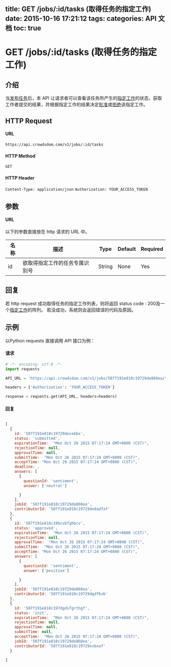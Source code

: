 title: GET /jobs/:id/tasks (取得任务的指定工作)
date: 2015-10-16 17:21:12
tags:
categories: API 文档
toc: true
---

# GET /jobs/:id/tasks (取得任务的指定工作)

## 介绍

当[发布任务](/发布任务)后，本 API 让请求者可以查看该任务所产生的[指定工作](/指定工作)的状态，获取工作者提交的结果，并根据指定工作的结果决定[批准](/批准指定工作)或[拒绝](/拒绝指定工作)该指定工作。

## HTTP Request

#### URL

`https://api.crowdsdom.com/v1/jobs/:id/tasks`

#### HTTP Method

`GET`

#### HTTP Header

`Content-Type: application/json`
`Authorization: YOUR_ACCESS_TOKEN`

## 参数

#### URL

以下的参数直接放在 http 请求的 URL 中。

名称 | 描述 | Type | Default | Required
--- | --- | --- | --- | ---
id| 欲取得指定工作的任务专属识别号| String | None | Yes



## 回复

若 http request 成功取得任务的指定工作列表，则将返回 status code : 200及一个[指定工作](/指定工作)的阵列。
若没成功，系统则会返回错误的代码及原因。

## 示例

以Python requests 直接调用 API 接口为例：

#### 请求

```python
# -*- encoding: utf-8 -*-
import requests

API_URL = 'https://api.crowdsdom.com/v1/jobs/507f191e810c19729de860ea/tasks'

headers = {'Authorization': 'YOUR_ACCESS_TOKEN'}

response = requests.get(API_URL, headers=headers)
```

#### 回复

```javascript

[
  {
    id: '507f191e810c19729devxbbx',
    status: 'submitted',
    expirationTime:  "Mon Oct 26 2015 07:17:24 GMT+0800 (CST)",
    rejectionTime: null,
    approvalTime: null,
    submitTime:  "Mon Oct 26 2015 07:17:24 GMT+0800 (CST)",
    acceptTime: "Mon Oct 26 2015 07:17:24 GMT+0800 (CST)",
    deadline: ,
    answers: [
      {
        questionId: 'sentiment',
        answer: ['neutral']

      }
    ],
    jobId: '507f191e810c19729de860ea',
    contributorId: '507f191e810c19729de8adfaf'
  },
  {
    id: '507f191e810c19bcvbfghbcv',
    status: 'approved',
    expirationTime:  "Mon Oct 26 2015 07:17:24 GMT+0800 (CST)",
    rejectionTime: null,
    approvalTime:  "Mon Oct 26 2015 07:17:24 GMT+0800 (CST)",
    submitTime:  "Mon Oct 26 2015 07:17:24 GMT+0800 (CST)",
    acceptTime: "Mon Oct 26 2015 07:17:24 GMT+0800 (CST)",
    answers: [
      {
        questionId: 'sentiment',
        answer: ['positive']

      }
    ],
    jobId: '507f191e810c19729de860ea',
    contributorId: '507f191e810c19729dgdfbvb'
  },
  {
    id: '507f191e810c197dgdsfgrthgf',
    status: 'init',
    expirationTime:  "Mon Oct 26 2015 07:17:24 GMT+0800 (CST)",
    rejectionTime: null,
    approvalTime: null,
    submitTime: null,
    acceptTime:  "Mon Oct 26 2015 07:17:24 GMT+0800 (CST)",
    jobId: '507f191e810c19729de860ea',
    contributorId: '507f191e810c19729xvbxaf'
  }

]


```
